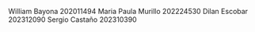 William Bayona 202011494 
Maria Paula Murillo 202224530
Dilan Escobar 202312090
Sergio Castaño 202310390
